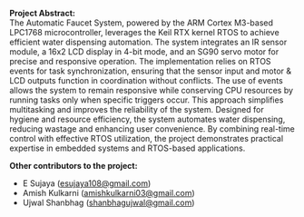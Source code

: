**Project Abstract:**  
The Automatic Faucet System, powered by the ARM Cortex M3-based LPC1768 microcontroller, leverages the Keil RTX kernel RTOS to achieve efficient water dispensing automation. The system integrates an IR sensor module, a 16x2 LCD display in 4-bit mode, and an SG90 servo motor for precise and responsive operation.
The implementation relies on RTOS events for task synchronization, ensuring that the sensor input and motor & LCD outputs function in coordination without conflicts. The use of events allows the system to remain responsive while conserving CPU resources by running tasks only when specific triggers occur. This approach simplifies multitasking and improves the reliability of the system.
Designed for hygiene and resource efficiency, the system automates water dispensing, reducing wastage and enhancing user convenience. By combining real-time control with effective RTOS utilization, the project demonstrates practical expertise in embedded systems and RTOS-based applications.  
  
**Other contributors to the project:**
- E Sujaya (esujaya108@gmail.com)
- Amish Kulkarni (amishkulkarni03@gmail.com)
- Ujwal Shanbhag (shanbhagujwal@gmail.com)
